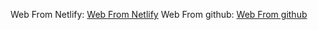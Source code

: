 Web From Netlify: <a href="https://vibrant-sinoussi-82999c.netlify.app">Web From Netlify</a>
Web From github: <a href="https://sosan.github.io/banner/">Web From github</a>



